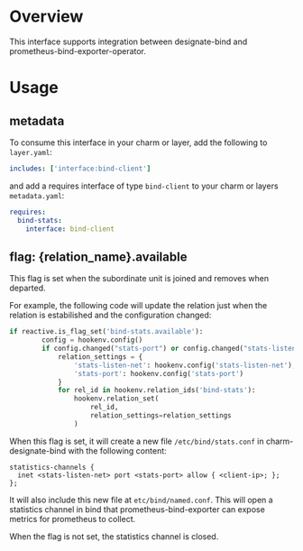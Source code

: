 # Overview

This interface supports integration between designate-bind and prometheus-bind-exporter-operator.

# Usage

## metadata
To consume this interface in your charm or layer, add the following to `layer.yaml`:

```yaml
includes: ['interface:bind-client']
```

and add a requires interface of type `bind-client` to your charm or layers
`metadata.yaml`:

```yaml
requires:
  bind-stats:
    interface: bind-client
```

## flag: {relation_name}.available

This flag is set when the subordinate unit is joined and removes when departed.

For example, the following code will update the relation just when the relation is estabilished and the configuration changed:

```python
if reactive.is_flag_set('bind-stats.available'):
        config = hookenv.config()
        if config.changed("stats-port") or config.changed("stats-listen-net"):
            relation_settings = {
                'stats-listen-net': hookenv.config('stats-listen-net'),
                'stats-port': hookenv.config('stats-port')
            }
            for rel_id in hookenv.relation_ids('bind-stats'):
                hookenv.relation_set(
                    rel_id,
                    relation_settings=relation_settings
                )
```
When this flag is set, it will create a new file `/etc/bind/stats.conf` in charm-designate-bind with the following content:
```
statistics-channels {
  inet <stats-listen-net> port <stats-port> allow { <client-ip>; };
};
```
It will also include this new file at `etc/bind/named.conf`. This will open a statistics channel in bind that prometheus-bind-exporter
can expose metrics for prometheus to collect.

When the flag is not set, the statistics channel is closed.